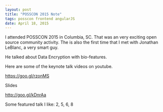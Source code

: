 ```yaml
---
layout: post
title: "POSSCON 2015 Note"
tags: posscon frontend angularJS
date: April 18, 2015
---
```

I attended POSSCON 2015 in Columbia, SC. That was an very exciting open source community activity. The is also the first time that I met with Jonathan LeBlanc, a very smart guy.

He talked about Data Encryption with bio-features.

Here are some of the keynote talk videos on youtube.

https://goo.gl/rzonMS

Slides

http://goo.gl/kDnrAa

Some featured talk I like:
2, 5, 6, 8



            